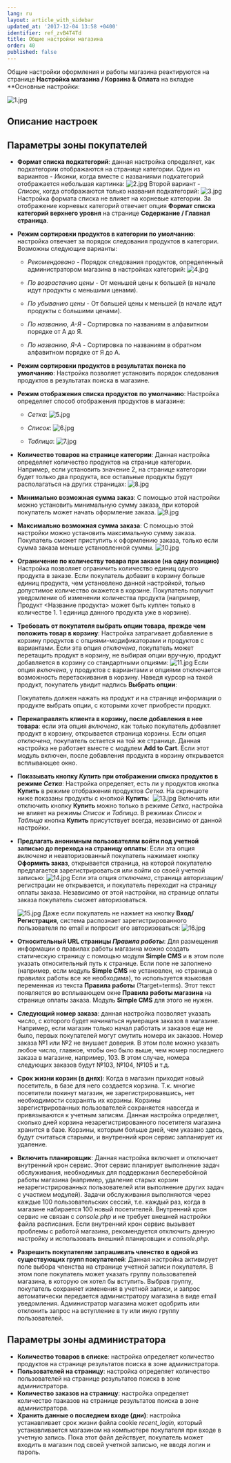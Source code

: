 ```yaml
---
lang: ru
layout: article_with_sidebar
updated_at: '2017-12-04 13:58 +0400'
identifier: ref_zvB4T4Td
title: Общие настройки магазина
order: 40
published: false
---
```

Общие настройки оформления и работы магазина реактируются на странице **Настройка магазина / Корзина & Оплата** на вкладке **Основные настройки:

![1.jpg]({{site.baseurl}}/attachments/ref_zvB4T4Td/1.jpg)

## Описание настроек

## Параметры  зоны покупателей

*   **Формат списка подкатегорий**: данная настройка определяет, как подкатегории отображаются на странице категории. Один из вариантов - _Иконки_, когда вместе с названиями подкатегорий отображается небольшая картинка:
    ![2.jpg]({{site.baseurl}}/attachments/ref_zvB4T4Td/2.jpg)
    Второй вариант - _Список_, когда отображаются только названия подкатегорий:
    ![3.jpg]({{site.baseurl}}/attachments/ref_zvB4T4Td/3.jpg)
    Настройка формата списка не влияет на корневые категории. За отображение корневых категорий отвечает опция **Формат списка категорий верхнего уровня** на странице **Содержание / Главная страница**.

*   **Режим сортировки продуктов в категории по умолчанию**: настройка отвечает за порядок следования продуктов в категории.
    Возможны следующие варианты:

    *   _Рекомендовано_ -  Порядок следования продуктов, определенный администратором магазина в настройках категорий:
        ![4.jpg]({{site.baseurl}}/attachments/ref_zvB4T4Td/4.jpg)
 
    *   _По возрастанию цены_ - От меньшей цены к большей (в начале идут продукты с меньшими ценами).
     
    *   _По убыванию цены_ - От большей цены к меньшей (в начале идут продукты с большими ценами).

    *   _По названию, А-Я_ - Сортировка по названиям в алфавитном порядке от А до Я.
    
    *   _По названию, Я-А_ - Сортировка по названиям в обратном алфавитном порядке от Я до А.

*   **Режим сортировки продуктов в результатах поиска по умолчанию**: Настройка позволяет установить порядок следования продуктов в результатах поиска в магазине. 

*   **Режим отображения списка продуктов по умолчанию**: Настройка определяет способ отображения продуктов в магазине:
    
    *   _Сетка_:
        ![5.jpg]({{site.baseurl}}/attachments/ref_zvB4T4Td/5.jpg)
    
    *   _Список_:
        ![6.jpg]({{site.baseurl}}/attachments/ref_zvB4T4Td/6.jpg)

    *   _Таблица_:
        ![7.jpg]({{site.baseurl}}/attachments/ref_zvB4T4Td/7.jpg)


*   **Количество товаров на странице категории**:  Данная настройка определяет количество продуктов на странице категории. Например, если установить значение 2, на странице категории будет только два продукта, все остальные продукты будут располагаться на других страницах:
    ![8.jpg]({{site.baseurl}}/attachments/ref_zvB4T4Td/8.jpg)

*   **Минимально возможная сумма заказ**:  С помощью этой настройки можно установить минимальную сумму заказа, при которой покупатель может начать оформление заказа.
    ![9.jpg]({{site.baseurl}}/attachments/ref_zvB4T4Td/9.jpg)

*   **Максимально возможная сумма заказа**: С помощью этой настройки можно установить максимальную сумму заказа. Покупатель сможет приступить к оформлению заказа, только если сумма заказа меньше установленной суммы.
    ![10.jpg]({{site.baseurl}}/attachments/ref_zvB4T4Td/10.jpg)
    
*   **Ограничение по количеству товара при заказе (на одну позицию)** Настройка позволяет ограничить количество единиц одного продукта в заказе. Если покупатель добавит в корзину больше единиц продукта, чем установлено данной настройкой, только допустимое количество окажется в корзине. Покупатель получит уведомление об изменении количества продукта (например, Продукт <Название продукта> может быть куплен только в количестве 1. 1 единица данного продукта уже в корзине).

*   **Требовать от покупателя выбрать опции товара, прежде чем положить товар в корзину**: Настройка затрагивает добавление в корзину продуктов с опциями-модификаторами и продуктов с вариантами. Если эта опция _отключена_, покупатель может перетащить продукт в корзину, не выбирая опции вручную, продукт добавляется в корзину со стандартными опциями:
    ![11.jpg]({{site.baseurl}}/attachments/ref_zvB4T4Td/11.jpg)
    Если опция _включена_, у продуктов с вариантами и опциями отключается возможность перетаскивания в корзину. Наведя курсор на такой продукт, покупатель увидит надпись **Выбрать опции**:
    
    Покупатель должен нажать на продукт и на странице информации о продукте выбрать опции, с которыми хочет приобрести продукт.

*   **Перенаправлять клиента в корзину, после добавления в нее товара**: если эта опция _включена_, как только покупатель добавляет продукт в корзину, открывается страница корзины. Если опция _отключена_, покупатель остается на той же странице. Данная настройка не работает вместе с модулем **Add to Cart**. Если этот модуль включен, после добавления продукта в корзину открывается всплывающее окно.

*   **Показывать кнопку _Купить_ при отображении списка продуктов в режиме _Сетка_**: Настройка определяет, есть ли у продуктов кнопка **Купить** в режиме отображения продуктов _Сетка_. На скриншоте ниже показаны продукты с кнопкой **Купить**: 
    ![13.jpg]({{site.baseurl}}/attachments/ref_zvB4T4Td/13.jpg)
    Включить или отключить кнопку **Купить** можно только в режиме _Сетка_, настройка не влияет на режимы _Список_ и _Таблица_. В режимах _Список_ и _Таблица_ кнопка **Купить** присутствует всегда, независимо от данной настройки.

*   **Предлагать анонимным пользователям войти под учетной записью до перехода на страницу оплаты**:  Если эта опция _включена_ и неавторизованный покупатель нажимает кнопку **Оформить заказ**, открывается страница, на которой покупателю предлагается зарегистрироваться или войти со своей учетной записью:
    ![14.jpg]({{site.baseurl}}/attachments/ref_zvB4T4Td/14.jpg)
    Если эта опция _отключена_, страница авторизации/регистрации не открывается, и покупатель переходит на страницу оплаты заказа. Независимо от этой настройки, на странице оплаты заказа покупатель сможет авторизоваться. 
    
    ![15.jpg]({{site.baseurl}}/attachments/ref_zvB4T4Td/15.jpg)
    Даже если покупатель не нажмет на кнопку **Вход/Регистрация**, система распознает зарегистрированного пользователя по email и попросит его авторизоваться:
    ![16.jpg]({{site.baseurl}}/attachments/ref_zvB4T4Td/16.jpg)

*   **Относительный URL страницы _Правила работы_**: Для размещения информации о правилах работы магазина можно создать статическую страницу с помощью модуля **Simple CMS** и в этом поле указать относительный путь к странице. Если поле не заполнено (например, если модуль **Simple CMS** не установлен, но страница о правилах работы все же необходима), то используется языковая переменная из текста **Правила работы** (?target=terms). Этот текст появляется во всплывающем окне **Правила работы магазина** на странице оплаты заказа. Модуль **Simple CMS** для этого не нужен. 

*   **Следующий номер заказа**:  данная настройка позволяет указать число, с которого будет начинаться нумерация заказов в магазине. Например, если магазин только начал работать и заказов еще не было, первых покупателей могут смутить номера их заказов. Номер заказа №1 или №2 не внушает доверия. В этом поле можно указать любое число, главное, чтобы оно было выше, чем номер последнего заказа в магазине, например, 103.  В этом случае, номера следующих заказов будут №103, №104, №105 и т.д.

*   **Срок жизни корзин (в днях)**:  Когда в магазин приходит новый посетитель, в базе для него создается корзина. Т.к. многие посетители покинут магазин, не зарегистрировавшись, нет необходимости сохранять их корзины. Корзины зарегистрированных пользователей сохраняется навсегда и привязываются к учетным записям. Данная настройка определяет, сколько дней корзина незарегистрированного посетителя магазина хранится в базе. Корзины, которым больше дней, чем указано здесь, будут считаться старыми, и внутренний крон сервис запланирует их удаление.

*   **Включить планировщик**: Данная настройка включает и отключает внутренний крон сервис. Этот сервис планирует выполнение задач обслуживания, необходимых для поддержания бесперебойной работы магазина (например, удаление старых корзин незарегистрированных пользователей или выполнение других задач с участием модулей). Задачи обслуживания выполняются через каждые 100 пользовательских сессий, т.е. каждый раз, когда в магазине набирается 100 новый посетителей. Внутренний крон сервис не связан с _console.php_ и не требует внешней настройки файла расписания. Если внутренний крон сервис вызывает проблемы с работой магазина, рекомендуется отключить данную настройку и использовать внешний планировщик и _console.php_. 

*   **Разрешить покупателям запрашивать членство в одной из существующих групп покупателей**: Данная настройка активирует поле выбора членства на странице учетной записи покупателя. В этом поле покупатель может указать группу пользователей магазина, в которую он хотел бы вступить. Выбрав группу, покупатель сохраняет изменения в учетной записи, и запрос автоматически передается администратору магазина в виде email уведомления. Администратор магазина может одобрить или отклонить запрос на вступление в ту или иную группу пользователей.

## Параметры зоны администратора

*   **Количество товаров в списке**: настройка определяет количество продуктов на странице результатов поиска в зоне администратора.
*   **Пользователей на страницу**: настройка определяет количество пользователей на странице результатов поиска в зоне администратора.
*   **Количество заказов на страницу**: настройка определяет количество пзаказов на странице результатов поиска в зоне администратора.
*   **Хранить данные о последнем входе (дни)**: настройка устанавливает срок жизни файла cookie _recent_login_, который устанавливается магазином на компьютере покупателя при входе в учетную запись. Пока этот файл действует, покупатель может входить в магазин под своей учетной записью, не вводя логин и пароль.